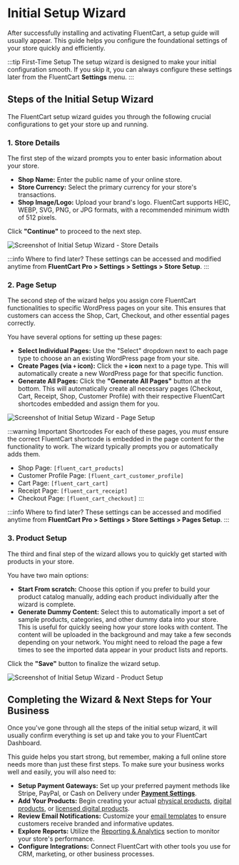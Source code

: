 # Initial Setup Wizard

After successfully installing and activating FluentCart, a setup guide will usually appear.  This guide helps you configure the foundational settings of your store quickly and efficiently.

:::tip First-Time Setup
The setup wizard is designed to make your initial configuration smooth. If you skip it, you can always configure these settings later from the FluentCart **Settings** menu.
:::

## Steps of the Initial Setup Wizard

The FluentCart setup wizard guides you through the following crucial configurations to get your store up and running.

### 1. Store Details

The first step of the wizard prompts you to enter basic information about your store.

* **Shop Name:** Enter the public name of your online store.
* **Store Currency:** Select the primary currency for your store's transactions.
* **Shop Image/Logo:** Upload your brand's logo. FluentCart supports HEIC, WEBP, SVG, PNG, or JPG formats, with a recommended minimum width of 512 pixels.

Click **"Continue"** to proceed to the next step.

![Screenshot of Initial Setup Wizard - Store Details](/images/getting-started/initial-setup-wizard/initial-setup-wizard-step1.png)

:::info Where to find later?
These settings can be accessed and modified anytime from **FluentCart Pro > Settings > Settings > Store Setup**.
:::

### 2. Page Setup

The second step of the wizard helps you assign core FluentCart functionalities to specific WordPress pages on your site. This ensures that customers can access the Shop, Cart, Checkout, and other essential pages correctly.

You have several options for setting up these pages:

* **Select Individual Pages:** Use the "Select" dropdown next to each page type to choose an an existing WordPress page from your site.
* **Create Pages (via `+` icon):** Click the **`+` icon** next to a page type. This will automatically create a new WordPress page for that specific function.
* **Generate All Pages:** Click the **"Generate All Pages"** button at the bottom. This will automatically create all necessary pages (Checkout, Cart, Receipt, Shop, Customer Profile) with their respective FluentCart shortcodes embedded and assign them for you.

![Screenshot of Initial Setup Wizard - Page Setup](/images/getting-started/initial-setup-wizard/initial-setup-wizard-step2.png)

:::warning Important Shortcodes
For each of these pages, you *must* ensure the correct FluentCart shortcode is embedded in the page content for the functionality to work. The wizard typically prompts you or automatically adds them.
* Shop Page: `[fluent_cart_products]`
* Customer Profile Page: `[fluent_cart_customer_profile]`
* Cart Page: `[fluent_cart_cart]`
* Receipt Page: `[fluent_cart_receipt]`
* Checkout Page: `[fluent_cart_checkout]`
:::

:::info Where to find later?
These settings can be accessed and modified anytime from **FluentCart Pro > Settings > Store Settings > Pages Setup**.
:::

### 3. Product Setup

The third and final step of the wizard allows you to quickly get started with products in your store.

You have two main options:

* **Start From scratch:** Choose this option if you prefer to build your product catalog manually, adding each product individually after the wizard is complete.
* **Generate Dummy Content:** Select this to automatically import a set of sample products, categories, and other dummy data into your store. This is useful for quickly seeing how your store looks with content. 
The content will be uploaded in the background and may take a few seconds depending on your network. You might need to reload the page a few times to see the imported data appear in your product lists and reports.

Click the **"Save"** button to finalize the wizard setup.

![Screenshot of Initial Setup Wizard - Product Setup](/images/getting-started/initial-setup-wizard/initial-setup-wizard-step3.png)

## Completing the Wizard & Next Steps for Your Business

Once you've gone through all the steps of the initial setup wizard, it will usually confirm everything is set up and take you to your FluentCart Dashboard.

This guide helps you start strong, but remember, making a full online store needs more than just these first steps. To make sure your business works well and easily, you will also need to:

* **Setup Payment Gateways:** Set up your preferred payment methods like Stripe, PayPal, or Cash on Delivery under **[Payment Settings](/guide/payments-checkout/connecting-payment-gateways/)**.
* **Add Your Products:** Begin creating your actual [physical products](/guide/product-types-creation/creating-physical-products), [digital products](/guide/product-types-creation/creating-digital-products), or [licensed digital products](/guide/product-types-creation/creating-digital-products-with-licenses).
* **Review Email Notifications:** Customize your [email templates](/guide/settings-configuration/email-notifications/editing-email-templates) to ensure customers receive branded and informative updates.
* **Explore Reports:** Utilize the [Reporting & Analytics](/guide/reporting-analytics/) section to monitor your store's performance.
* **Configure Integrations:** Connect FluentCart with other tools you use for CRM, marketing, or other business processes.

